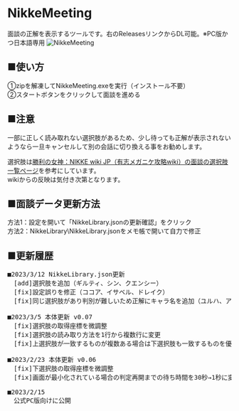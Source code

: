 # NikkeMeeting
面談の正解を表示するツールです。右のReleasesリンクからDL可能。※PC版かつ日本語専用
![NikkeMeeting](https://user-images.githubusercontent.com/125429745/220867666-6d667d4a-4e31-4c14-8aec-e9cf2f93f593.jpg)

## ■使い方
①zipを解凍してNikkeMeeting.exeを実行（インストール不要）  
②スタートボタンをクリックして面談を進める

## ■注意
一部に正しく読み取れない選択肢があるため、少し待っても正解が表示されないようなら一旦キャンセルして別の会話に切り換える事をお勧めします。

選択肢は<a href="https://wiki3.jp/nikke/page/217">勝利の女神：NIKKE wiki JP（有志メガニケ攻略wiki）の面談の選択肢一覧ページ</a>を参考にしています。  
wikiからの反映は気付き次第となります。

## ■面談データ更新方法
方法1：設定を開いて「NikkeLibrary.jsonの更新確認」をクリック  
方法2：NikkeLibrary\NikkeLibrary.jsonをメモ帳で開いて自力で修正

## ■更新履歴
<pre>
■2023/3/12 NikkeLibrary.json更新
　[add]選択肢を追加（ギルティ、シン、クエンシー）
　[fix]設定誤りを修正（ココア、イサベル、ドレイク）
　[fix]同じ選択肢があり判別が難しいため正解にキャラ名を追加（ユルハ、アドミ、ココア、ソーダ）

■2023/3/5 本体更新 v0.07
　[fix]選択肢の取得座標を微調整
　[fix]選択肢の読み取り方法を1行から複数行に変更
　[fix]上選択肢が一致するものが複数ある場合は下選択肢も一致するものを優先するよう修正

■2023/2/23 本体更新 v0.06
　[fix]下選択肢の取得座標を微調整
　[fix]画面が最小化されている場合の判定再開までの待ち時間を30秒→1秒に変更

■2023/2/15
　公式PC版向けに公開
</pre>
